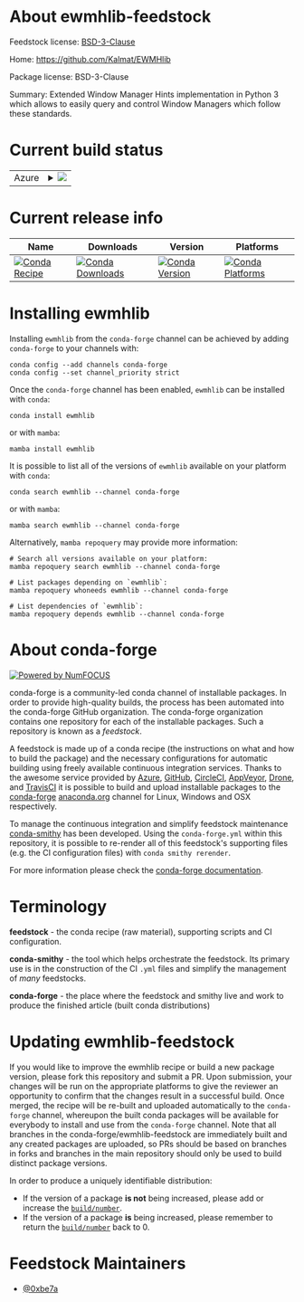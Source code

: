 About ewmhlib-feedstock
=======================

Feedstock license: [BSD-3-Clause](https://github.com/conda-forge/ewmhlib-feedstock/blob/main/LICENSE.txt)

Home: https://github.com/Kalmat/EWMHlib

Package license: BSD-3-Clause

Summary: Extended Window Manager Hints implementation in Python 3 which allows to easily query and control Window Managers which follow these standards.

Current build status
====================


<table>
    
  <tr>
    <td>Azure</td>
    <td>
      <details>
        <summary>
          <a href="https://dev.azure.com/conda-forge/feedstock-builds/_build/latest?definitionId=22182&branchName=main">
            <img src="https://dev.azure.com/conda-forge/feedstock-builds/_apis/build/status/ewmhlib-feedstock?branchName=main">
          </a>
        </summary>
        <table>
          <thead><tr><th>Variant</th><th>Status</th></tr></thead>
          <tbody><tr>
              <td>linux_64_python3.10.____cpython</td>
              <td>
                <a href="https://dev.azure.com/conda-forge/feedstock-builds/_build/latest?definitionId=22182&branchName=main">
                  <img src="https://dev.azure.com/conda-forge/feedstock-builds/_apis/build/status/ewmhlib-feedstock?branchName=main&jobName=linux&configuration=linux%20linux_64_python3.10.____cpython" alt="variant">
                </a>
              </td>
            </tr><tr>
              <td>linux_64_python3.11.____cpython</td>
              <td>
                <a href="https://dev.azure.com/conda-forge/feedstock-builds/_build/latest?definitionId=22182&branchName=main">
                  <img src="https://dev.azure.com/conda-forge/feedstock-builds/_apis/build/status/ewmhlib-feedstock?branchName=main&jobName=linux&configuration=linux%20linux_64_python3.11.____cpython" alt="variant">
                </a>
              </td>
            </tr><tr>
              <td>linux_64_python3.12.____cpython</td>
              <td>
                <a href="https://dev.azure.com/conda-forge/feedstock-builds/_build/latest?definitionId=22182&branchName=main">
                  <img src="https://dev.azure.com/conda-forge/feedstock-builds/_apis/build/status/ewmhlib-feedstock?branchName=main&jobName=linux&configuration=linux%20linux_64_python3.12.____cpython" alt="variant">
                </a>
              </td>
            </tr><tr>
              <td>linux_64_python3.13.____cp313</td>
              <td>
                <a href="https://dev.azure.com/conda-forge/feedstock-builds/_build/latest?definitionId=22182&branchName=main">
                  <img src="https://dev.azure.com/conda-forge/feedstock-builds/_apis/build/status/ewmhlib-feedstock?branchName=main&jobName=linux&configuration=linux%20linux_64_python3.13.____cp313" alt="variant">
                </a>
              </td>
            </tr><tr>
              <td>linux_64_python3.9.____cpython</td>
              <td>
                <a href="https://dev.azure.com/conda-forge/feedstock-builds/_build/latest?definitionId=22182&branchName=main">
                  <img src="https://dev.azure.com/conda-forge/feedstock-builds/_apis/build/status/ewmhlib-feedstock?branchName=main&jobName=linux&configuration=linux%20linux_64_python3.9.____cpython" alt="variant">
                </a>
              </td>
            </tr>
          </tbody>
        </table>
      </details>
    </td>
  </tr>
</table>

Current release info
====================

| Name | Downloads | Version | Platforms |
| --- | --- | --- | --- |
| [![Conda Recipe](https://img.shields.io/badge/recipe-ewmhlib-green.svg)](https://anaconda.org/conda-forge/ewmhlib) | [![Conda Downloads](https://img.shields.io/conda/dn/conda-forge/ewmhlib.svg)](https://anaconda.org/conda-forge/ewmhlib) | [![Conda Version](https://img.shields.io/conda/vn/conda-forge/ewmhlib.svg)](https://anaconda.org/conda-forge/ewmhlib) | [![Conda Platforms](https://img.shields.io/conda/pn/conda-forge/ewmhlib.svg)](https://anaconda.org/conda-forge/ewmhlib) |

Installing ewmhlib
==================

Installing `ewmhlib` from the `conda-forge` channel can be achieved by adding `conda-forge` to your channels with:

```
conda config --add channels conda-forge
conda config --set channel_priority strict
```

Once the `conda-forge` channel has been enabled, `ewmhlib` can be installed with `conda`:

```
conda install ewmhlib
```

or with `mamba`:

```
mamba install ewmhlib
```

It is possible to list all of the versions of `ewmhlib` available on your platform with `conda`:

```
conda search ewmhlib --channel conda-forge
```

or with `mamba`:

```
mamba search ewmhlib --channel conda-forge
```

Alternatively, `mamba repoquery` may provide more information:

```
# Search all versions available on your platform:
mamba repoquery search ewmhlib --channel conda-forge

# List packages depending on `ewmhlib`:
mamba repoquery whoneeds ewmhlib --channel conda-forge

# List dependencies of `ewmhlib`:
mamba repoquery depends ewmhlib --channel conda-forge
```


About conda-forge
=================

[![Powered by
NumFOCUS](https://img.shields.io/badge/powered%20by-NumFOCUS-orange.svg?style=flat&colorA=E1523D&colorB=007D8A)](https://numfocus.org)

conda-forge is a community-led conda channel of installable packages.
In order to provide high-quality builds, the process has been automated into the
conda-forge GitHub organization. The conda-forge organization contains one repository
for each of the installable packages. Such a repository is known as a *feedstock*.

A feedstock is made up of a conda recipe (the instructions on what and how to build
the package) and the necessary configurations for automatic building using freely
available continuous integration services. Thanks to the awesome service provided by
[Azure](https://azure.microsoft.com/en-us/services/devops/), [GitHub](https://github.com/),
[CircleCI](https://circleci.com/), [AppVeyor](https://www.appveyor.com/),
[Drone](https://cloud.drone.io/welcome), and [TravisCI](https://travis-ci.com/)
it is possible to build and upload installable packages to the
[conda-forge](https://anaconda.org/conda-forge) [anaconda.org](https://anaconda.org/)
channel for Linux, Windows and OSX respectively.

To manage the continuous integration and simplify feedstock maintenance
[conda-smithy](https://github.com/conda-forge/conda-smithy) has been developed.
Using the ``conda-forge.yml`` within this repository, it is possible to re-render all of
this feedstock's supporting files (e.g. the CI configuration files) with ``conda smithy rerender``.

For more information please check the [conda-forge documentation](https://conda-forge.org/docs/).

Terminology
===========

**feedstock** - the conda recipe (raw material), supporting scripts and CI configuration.

**conda-smithy** - the tool which helps orchestrate the feedstock.
                   Its primary use is in the construction of the CI ``.yml`` files
                   and simplify the management of *many* feedstocks.

**conda-forge** - the place where the feedstock and smithy live and work to
                  produce the finished article (built conda distributions)


Updating ewmhlib-feedstock
==========================

If you would like to improve the ewmhlib recipe or build a new
package version, please fork this repository and submit a PR. Upon submission,
your changes will be run on the appropriate platforms to give the reviewer an
opportunity to confirm that the changes result in a successful build. Once
merged, the recipe will be re-built and uploaded automatically to the
`conda-forge` channel, whereupon the built conda packages will be available for
everybody to install and use from the `conda-forge` channel.
Note that all branches in the conda-forge/ewmhlib-feedstock are
immediately built and any created packages are uploaded, so PRs should be based
on branches in forks and branches in the main repository should only be used to
build distinct package versions.

In order to produce a uniquely identifiable distribution:
 * If the version of a package **is not** being increased, please add or increase
   the [``build/number``](https://docs.conda.io/projects/conda-build/en/latest/resources/define-metadata.html#build-number-and-string).
 * If the version of a package **is** being increased, please remember to return
   the [``build/number``](https://docs.conda.io/projects/conda-build/en/latest/resources/define-metadata.html#build-number-and-string)
   back to 0.

Feedstock Maintainers
=====================

* [@0xbe7a](https://github.com/0xbe7a/)

